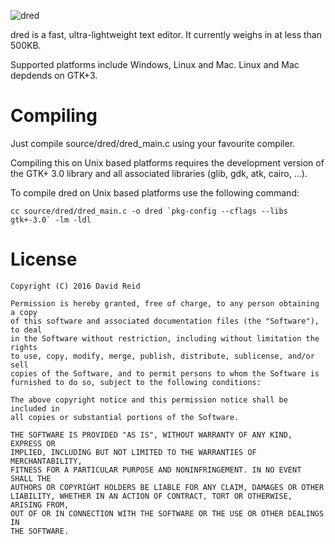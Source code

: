 ![dred](http://dred.io/img/banner2_wide.png)

dred is a fast, ultra-lightweight text editor. It currently weighs in at less
than 500KB.

Supported platforms include Windows, Linux and Mac. Linux and Mac depdends on GTK+3.


Compiling
=========
Just compile source/dred/dred_main.c using your favourite compiler.

Compiling this on Unix based platforms requires the development version of the
GTK+ 3.0 library and all associated libraries (glib, gdk, atk, cairo, ...).

To compile dred on Unix based platforms use the following command:

    cc source/dred/dred_main.c -o dred `pkg-config --cflags --libs gtk+-3.0` -lm -ldl



License
=======

    Copyright (C) 2016 David Reid
    
    Permission is hereby granted, free of charge, to any person obtaining a copy
    of this software and associated documentation files (the "Software"), to deal
    in the Software without restriction, including without limitation the rights
    to use, copy, modify, merge, publish, distribute, sublicense, and/or sell
    copies of the Software, and to permit persons to whom the Software is
    furnished to do so, subject to the following conditions:
    
    The above copyright notice and this permission notice shall be included in
    all copies or substantial portions of the Software.
    
    THE SOFTWARE IS PROVIDED "AS IS", WITHOUT WARRANTY OF ANY KIND, EXPRESS OR
    IMPLIED, INCLUDING BUT NOT LIMITED TO THE WARRANTIES OF MERCHANTABILITY,
    FITNESS FOR A PARTICULAR PURPOSE AND NONINFRINGEMENT. IN NO EVENT SHALL THE
    AUTHORS OR COPYRIGHT HOLDERS BE LIABLE FOR ANY CLAIM, DAMAGES OR OTHER
    LIABILITY, WHETHER IN AN ACTION OF CONTRACT, TORT OR OTHERWISE, ARISING FROM,
    OUT OF OR IN CONNECTION WITH THE SOFTWARE OR THE USE OR OTHER DEALINGS IN
    THE SOFTWARE.
